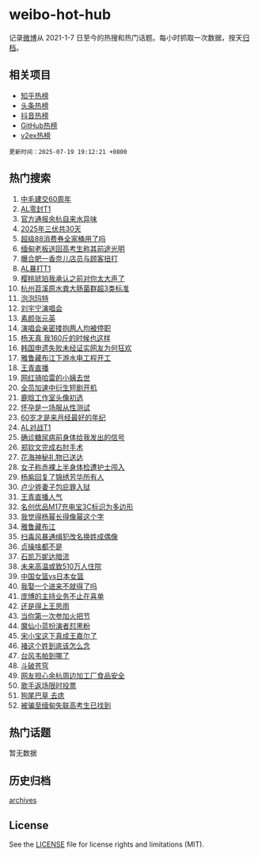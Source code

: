 # weibo-hot-hub

记录[微博](https://www.weibo.com)从 2021-1-7 日至今的热搜和热门话题。每小时抓取一次数据，按天[归档](archives)。

## 相关项目

- [知乎热榜](https://github.com/lonnyzhang423/zhihu-hot-hub)
- [头条热榜](https://github.com/lonnyzhang423/toutiao-hot-hub)
- [抖音热榜](https://github.com/lonnyzhang423/douyin-hot-hub)
- [GitHub热榜](https://github.com/lonnyzhang423/github-hot-hub)
- [v2ex热榜](https://github.com/lonnyzhang423/v2ex-hot-hub)


`更新时间：2025-07-19 19:12:21 +0800`

## 热门搜索

1. [中毛建交60周年](https://m.weibo.cn/search?containerid=100103type%3D1%26t%3D10%26q%3D%23%E4%B8%AD%E6%AF%9B%E5%BB%BA%E4%BA%A460%E5%91%A8%E5%B9%B4%23&stream_entry_id=51&isnewpage=1&extparam=seat%3D1%26c_type%3D51%26dgr%3D0%26cate%3D10103%26stream_entry_id%3D51%26pos%3D0%26filter_type%3Drealtimehot%26q%3D%2523%25E4%25B8%25AD%25E6%25AF%259B%25E5%25BB%25BA%25E4%25BA%25A460%25E5%2591%25A8%25E5%25B9%25B4%2523%26display_time%3D1752923539%26pre_seqid%3D1752923539931011237222)
1. [AL零封T1](https://m.weibo.cn/search?containerid=100103type%3D1%26t%3D10%26q%3D%23AL%E9%9B%B6%E5%B0%81T1%23&stream_entry_id=31&isnewpage=1&extparam=seat%3D1%26flag%3D1%26lcate%3D5001%26realpos%3D1%26filter_type%3Drealtimehot%26pos%3D0%26c_type%3D31%26dgr%3D0%26cate%3D5001%26band_rank%3D1%26q%3D%2523AL%25E9%259B%25B6%25E5%25B0%2581T1%2523%26stream_entry_id%3D31%26display_time%3D1752923539%26pre_seqid%3D1752923539931011237222)
1. [官方通报余杭自来水异味](https://m.weibo.cn/search?containerid=100103type%3D1%26t%3D10%26q%3D%23%E5%AE%98%E6%96%B9%E9%80%9A%E6%8A%A5%E4%BD%99%E6%9D%AD%E8%87%AA%E6%9D%A5%E6%B0%B4%E5%BC%82%E5%91%B3%23&stream_entry_id=31&isnewpage=1&extparam=seat%3D1%26flag%3D16%26lcate%3D5001%26realpos%3D2%26filter_type%3Drealtimehot%26pos%3D1%26c_type%3D31%26dgr%3D0%26cate%3D5001%26band_rank%3D2%26q%3D%2523%25E5%25AE%2598%25E6%2596%25B9%25E9%2580%259A%25E6%258A%25A5%25E4%25BD%2599%25E6%259D%25AD%25E8%2587%25AA%25E6%259D%25A5%25E6%25B0%25B4%25E5%25BC%2582%25E5%2591%25B3%2523%26stream_entry_id%3D31%26display_time%3D1752923539%26pre_seqid%3D1752923539931011237222)
1. [2025年三伏共30天](https://m.weibo.cn/search?containerid=100103type%3D1%26t%3D10%26q%3D%232025%E5%B9%B4%E4%B8%89%E4%BC%8F%E5%85%B130%E5%A4%A9%23&stream_entry_id=31&isnewpage=1&extparam=seat%3D1%26flag%3D0%26lcate%3D5001%26realpos%3D3%26filter_type%3Drealtimehot%26pos%3D2%26c_type%3D31%26dgr%3D0%26cate%3D5001%26band_rank%3D3%26q%3D%25232025%25E5%25B9%25B4%25E4%25B8%2589%25E4%25BC%258F%25E5%2585%25B130%25E5%25A4%25A9%2523%26stream_entry_id%3D31%26display_time%3D1752923539%26pre_seqid%3D1752923539931011237222)
1. [超级88消费券全家桶用了吗](https://m.weibo.cn/search?containerid=100103type%3D1%26t%3D10%26q%3D%23%E8%B6%85%E7%BA%A788%E6%B6%88%E8%B4%B9%E5%88%B8%E5%85%A8%E5%AE%B6%E6%A1%B6%E7%94%A8%E4%BA%86%E5%90%97%23&stream_entry_id=31&isnewpage=1&extparam=seat%3D1%26band_rank%3D4%26lcate%3D5001%26topic_ad%3D1%26filter_type%3Drealtimehot%26pos%3D3%26c_type%3D31%26dgr%3D0%26adid%3D294063%26cate%3D5001%26is_ad_pos%3D1%26q%3D%2523%25E8%25B6%2585%25E7%25BA%25A788%25E6%25B6%2588%25E8%25B4%25B9%25E5%2588%25B8%25E5%2585%25A8%25E5%25AE%25B6%25E6%25A1%25B6%25E7%2594%25A8%25E4%25BA%2586%25E5%2590%2597%2523%26stream_entry_id%3D31%26display_time%3D1752923539%26pre_seqid%3D1752923539931011237222)
1. [缅甸老板送回高考生称其前途光明](https://m.weibo.cn/search?containerid=100103type%3D1%26t%3D10%26q%3D%23%E7%BC%85%E7%94%B8%E8%80%81%E6%9D%BF%E9%80%81%E5%9B%9E%E9%AB%98%E8%80%83%E7%94%9F%E7%A7%B0%E5%85%B6%E5%89%8D%E9%80%94%E5%85%89%E6%98%8E%23&stream_entry_id=31&isnewpage=1&extparam=seat%3D1%26flag%3D1%26lcate%3D5001%26realpos%3D4%26filter_type%3Drealtimehot%26pos%3D4%26c_type%3D31%26dgr%3D0%26cate%3D5001%26band_rank%3D4%26q%3D%2523%25E7%25BC%2585%25E7%2594%25B8%25E8%2580%2581%25E6%259D%25BF%25E9%2580%2581%25E5%259B%259E%25E9%25AB%2598%25E8%2580%2583%25E7%2594%259F%25E7%25A7%25B0%25E5%2585%25B6%25E5%2589%258D%25E9%2580%2594%25E5%2585%2589%25E6%2598%258E%2523%26stream_entry_id%3D31%26display_time%3D1752923539%26pre_seqid%3D1752923539931011237222)
1. [曝合肥一香奈儿店员与顾客扭打](https://m.weibo.cn/search?containerid=100103type%3D1%26t%3D10%26q%3D%23%E6%9B%9D%E5%90%88%E8%82%A5%E4%B8%80%E9%A6%99%E5%A5%88%E5%84%BF%E5%BA%97%E5%91%98%E4%B8%8E%E9%A1%BE%E5%AE%A2%E6%89%AD%E6%89%93%23&stream_entry_id=31&isnewpage=1&extparam=seat%3D1%26flag%3D1%26lcate%3D5001%26realpos%3D5%26filter_type%3Drealtimehot%26pos%3D5%26c_type%3D31%26dgr%3D0%26cate%3D5001%26band_rank%3D5%26q%3D%2523%25E6%259B%259D%25E5%2590%2588%25E8%2582%25A5%25E4%25B8%2580%25E9%25A6%2599%25E5%25A5%2588%25E5%2584%25BF%25E5%25BA%2597%25E5%2591%2598%25E4%25B8%258E%25E9%25A1%25BE%25E5%25AE%25A2%25E6%2589%25AD%25E6%2589%2593%2523%26stream_entry_id%3D31%26display_time%3D1752923539%26pre_seqid%3D1752923539931011237222)
1. [AL暴打T1](https://m.weibo.cn/search?containerid=100103type%3D1%26t%3D10%26q%3DAL%E6%9A%B4%E6%89%93T1&stream_entry_id=31&isnewpage=1&extparam=seat%3D1%26flag%3D1%26lcate%3D5001%26realpos%3D6%26filter_type%3Drealtimehot%26pos%3D6%26c_type%3D31%26dgr%3D0%26cate%3D5001%26band_rank%3D6%26q%3DAL%25E6%259A%25B4%25E6%2589%2593T1%26stream_entry_id%3D31%26display_time%3D1752923539%26pre_seqid%3D1752923539931011237222)
1. [樱桃琥珀我承认之前对你太大声了](https://m.weibo.cn/search?containerid=100103type%3D1%26t%3D10%26q%3D%E6%A8%B1%E6%A1%83%E7%90%A5%E7%8F%80%E6%88%91%E6%89%BF%E8%AE%A4%E4%B9%8B%E5%89%8D%E5%AF%B9%E4%BD%A0%E5%A4%AA%E5%A4%A7%E5%A3%B0%E4%BA%86&stream_entry_id=31&isnewpage=1&extparam=seat%3D1%26flag%3D1%26lcate%3D5001%26realpos%3D7%26filter_type%3Drealtimehot%26pos%3D7%26c_type%3D31%26dgr%3D0%26cate%3D5001%26band_rank%3D7%26q%3D%25E6%25A8%25B1%25E6%25A1%2583%25E7%2590%25A5%25E7%258F%2580%25E6%2588%2591%25E6%2589%25BF%25E8%25AE%25A4%25E4%25B9%258B%25E5%2589%258D%25E5%25AF%25B9%25E4%25BD%25A0%25E5%25A4%25AA%25E5%25A4%25A7%25E5%25A3%25B0%25E4%25BA%2586%26stream_entry_id%3D31%26display_time%3D1752923539%26pre_seqid%3D1752923539931011237222)
1. [杭州苕溪原水粪大肠菌群超3类标准](https://m.weibo.cn/search?containerid=100103type%3D1%26t%3D10%26q%3D%23%E6%9D%AD%E5%B7%9E%E8%8B%95%E6%BA%AA%E5%8E%9F%E6%B0%B4%E7%B2%AA%E5%A4%A7%E8%82%A0%E8%8F%8C%E7%BE%A4%E8%B6%853%E7%B1%BB%E6%A0%87%E5%87%86%23&stream_entry_id=31&isnewpage=1&extparam=seat%3D1%26flag%3D0%26lcate%3D5001%26realpos%3D8%26filter_type%3Drealtimehot%26pos%3D8%26c_type%3D31%26dgr%3D0%26cate%3D5001%26band_rank%3D8%26q%3D%2523%25E6%259D%25AD%25E5%25B7%259E%25E8%258B%2595%25E6%25BA%25AA%25E5%258E%259F%25E6%25B0%25B4%25E7%25B2%25AA%25E5%25A4%25A7%25E8%2582%25A0%25E8%258F%258C%25E7%25BE%25A4%25E8%25B6%25853%25E7%25B1%25BB%25E6%25A0%2587%25E5%2587%2586%2523%26stream_entry_id%3D31%26display_time%3D1752923539%26pre_seqid%3D1752923539931011237222)
1. [泡泡玛特](https://m.weibo.cn/search?containerid=100103type%3D1%26t%3D10%26q%3D%E6%B3%A1%E6%B3%A1%E7%8E%9B%E7%89%B9&stream_entry_id=31&isnewpage=1&extparam=seat%3D1%26flag%3D0%26lcate%3D5001%26realpos%3D9%26filter_type%3Drealtimehot%26pos%3D9%26c_type%3D31%26dgr%3D0%26cate%3D5001%26band_rank%3D9%26q%3D%25E6%25B3%25A1%25E6%25B3%25A1%25E7%258E%259B%25E7%2589%25B9%26stream_entry_id%3D31%26display_time%3D1752923539%26pre_seqid%3D1752923539931011237222)
1. [刘宇宁演唱会](https://m.weibo.cn/search?containerid=100103type%3D1%26t%3D10%26q%3D%E5%88%98%E5%AE%87%E5%AE%81%E6%BC%94%E5%94%B1%E4%BC%9A&stream_entry_id=31&isnewpage=1&extparam=seat%3D1%26flag%3D1%26lcate%3D5001%26realpos%3D10%26filter_type%3Drealtimehot%26pos%3D10%26c_type%3D31%26dgr%3D0%26cate%3D5001%26band_rank%3D10%26q%3D%25E5%2588%2598%25E5%25AE%2587%25E5%25AE%2581%25E6%25BC%2594%25E5%2594%25B1%25E4%25BC%259A%26stream_entry_id%3D31%26display_time%3D1752923539%26pre_seqid%3D1752923539931011237222)
1. [素颜张元英](https://m.weibo.cn/search?containerid=100103type%3D1%26t%3D10%26q%3D%23%E7%B4%A0%E9%A2%9C%E5%BC%A0%E5%85%83%E8%8B%B1%23&stream_entry_id=31&isnewpage=1&extparam=seat%3D1%26flag%3D2%26lcate%3D5001%26realpos%3D11%26filter_type%3Drealtimehot%26pos%3D11%26c_type%3D31%26dgr%3D0%26cate%3D5001%26band_rank%3D11%26q%3D%2523%25E7%25B4%25A0%25E9%25A2%259C%25E5%25BC%25A0%25E5%2585%2583%25E8%258B%25B1%2523%26stream_entry_id%3D31%26display_time%3D1752923539%26pre_seqid%3D1752923539931011237222)
1. [演唱会亲密搂抱两人均被停职](https://m.weibo.cn/search?containerid=100103type%3D1%26t%3D10%26q%3D%23%E6%BC%94%E5%94%B1%E4%BC%9A%E4%BA%B2%E5%AF%86%E6%90%82%E6%8A%B1%E4%B8%A4%E4%BA%BA%E5%9D%87%E8%A2%AB%E5%81%9C%E8%81%8C%23&stream_entry_id=31&isnewpage=1&extparam=seat%3D1%26flag%3D2%26lcate%3D5001%26realpos%3D12%26filter_type%3Drealtimehot%26pos%3D12%26c_type%3D31%26dgr%3D0%26cate%3D5001%26band_rank%3D12%26q%3D%2523%25E6%25BC%2594%25E5%2594%25B1%25E4%25BC%259A%25E4%25BA%25B2%25E5%25AF%2586%25E6%2590%2582%25E6%258A%25B1%25E4%25B8%25A4%25E4%25BA%25BA%25E5%259D%2587%25E8%25A2%25AB%25E5%2581%259C%25E8%2581%258C%2523%26stream_entry_id%3D31%26display_time%3D1752923539%26pre_seqid%3D1752923539931011237222)
1. [杨天真 我160斤的时候也这样](https://m.weibo.cn/search?containerid=100103type%3D1%26t%3D10%26q%3D%E6%9D%A8%E5%A4%A9%E7%9C%9F+%E6%88%91160%E6%96%A4%E7%9A%84%E6%97%B6%E5%80%99%E4%B9%9F%E8%BF%99%E6%A0%B7&stream_entry_id=31&isnewpage=1&extparam=seat%3D1%26flag%3D2%26lcate%3D5001%26realpos%3D13%26filter_type%3Drealtimehot%26pos%3D13%26c_type%3D31%26dgr%3D0%26cate%3D5001%26band_rank%3D13%26q%3D%25E6%259D%25A8%25E5%25A4%25A9%25E7%259C%259F%2520%25E6%2588%2591160%25E6%2596%25A4%25E7%259A%2584%25E6%2597%25B6%25E5%2580%2599%25E4%25B9%259F%25E8%25BF%2599%25E6%25A0%25B7%26stream_entry_id%3D31%26display_time%3D1752923539%26pre_seqid%3D1752923539931011237222)
1. [韩国申遗失败未经证实网友为何狂欢](https://m.weibo.cn/search?containerid=100103type%3D1%26t%3D10%26q%3D%23%E9%9F%A9%E5%9B%BD%E7%94%B3%E9%81%97%E5%A4%B1%E8%B4%A5%E6%9C%AA%E7%BB%8F%E8%AF%81%E5%AE%9E%E7%BD%91%E5%8F%8B%E4%B8%BA%E4%BD%95%E7%8B%82%E6%AC%A2%23&stream_entry_id=31&isnewpage=1&extparam=seat%3D1%26flag%3D0%26lcate%3D5001%26realpos%3D14%26filter_type%3Drealtimehot%26pos%3D14%26c_type%3D31%26dgr%3D0%26cate%3D5001%26band_rank%3D14%26q%3D%2523%25E9%259F%25A9%25E5%259B%25BD%25E7%2594%25B3%25E9%2581%2597%25E5%25A4%25B1%25E8%25B4%25A5%25E6%259C%25AA%25E7%25BB%258F%25E8%25AF%2581%25E5%25AE%259E%25E7%25BD%2591%25E5%258F%258B%25E4%25B8%25BA%25E4%25BD%2595%25E7%258B%2582%25E6%25AC%25A2%2523%26stream_entry_id%3D31%26display_time%3D1752923539%26pre_seqid%3D1752923539931011237222)
1. [雅鲁藏布江下游水电工程开工](https://m.weibo.cn/search?containerid=100103type%3D1%26t%3D10%26q%3D%23%E9%9B%85%E9%B2%81%E8%97%8F%E5%B8%83%E6%B1%9F%E4%B8%8B%E6%B8%B8%E6%B0%B4%E7%94%B5%E5%B7%A5%E7%A8%8B%E5%BC%80%E5%B7%A5%23&stream_entry_id=31&isnewpage=1&extparam=seat%3D1%26flag%3D1%26lcate%3D5001%26realpos%3D15%26filter_type%3Drealtimehot%26pos%3D15%26c_type%3D31%26dgr%3D0%26cate%3D5001%26band_rank%3D15%26q%3D%2523%25E9%259B%2585%25E9%25B2%2581%25E8%2597%258F%25E5%25B8%2583%25E6%25B1%259F%25E4%25B8%258B%25E6%25B8%25B8%25E6%25B0%25B4%25E7%2594%25B5%25E5%25B7%25A5%25E7%25A8%258B%25E5%25BC%2580%25E5%25B7%25A5%2523%26stream_entry_id%3D31%26display_time%3D1752923539%26pre_seqid%3D1752923539931011237222)
1. [王青直播](https://m.weibo.cn/search?containerid=100103type%3D1%26t%3D10%26q%3D%E7%8E%8B%E9%9D%92%E7%9B%B4%E6%92%AD&stream_entry_id=31&isnewpage=1&extparam=seat%3D1%26flag%3D2%26lcate%3D5001%26realpos%3D16%26filter_type%3Drealtimehot%26pos%3D16%26c_type%3D31%26dgr%3D0%26cate%3D5001%26band_rank%3D16%26q%3D%25E7%258E%258B%25E9%259D%2592%25E7%259B%25B4%25E6%2592%25AD%26stream_entry_id%3D31%26display_time%3D1752923539%26pre_seqid%3D1752923539931011237222)
1. [网红骑哈雷的小姨去世](https://m.weibo.cn/search?containerid=100103type%3D1%26t%3D10%26q%3D%23%E7%BD%91%E7%BA%A2%E9%AA%91%E5%93%88%E9%9B%B7%E7%9A%84%E5%B0%8F%E5%A7%A8%E5%8E%BB%E4%B8%96%23&stream_entry_id=31&isnewpage=1&extparam=seat%3D1%26flag%3D0%26lcate%3D5001%26realpos%3D17%26filter_type%3Drealtimehot%26pos%3D17%26c_type%3D31%26dgr%3D0%26cate%3D5001%26band_rank%3D17%26q%3D%2523%25E7%25BD%2591%25E7%25BA%25A2%25E9%25AA%2591%25E5%2593%2588%25E9%259B%25B7%25E7%259A%2584%25E5%25B0%258F%25E5%25A7%25A8%25E5%258E%25BB%25E4%25B8%2596%2523%26stream_entry_id%3D31%26display_time%3D1752923539%26pre_seqid%3D1752923539931011237222)
1. [全员加速中衍生短剧开机](https://m.weibo.cn/search?containerid=100103type%3D1%26t%3D10%26q%3D%23%E5%85%A8%E5%91%98%E5%8A%A0%E9%80%9F%E4%B8%AD%E8%A1%8D%E7%94%9F%E7%9F%AD%E5%89%A7%E5%BC%80%E6%9C%BA%23&stream_entry_id=31&isnewpage=1&extparam=seat%3D1%26flag%3D1%26lcate%3D5001%26realpos%3D18%26filter_type%3Drealtimehot%26pos%3D18%26c_type%3D31%26dgr%3D0%26cate%3D5001%26band_rank%3D18%26q%3D%2523%25E5%2585%25A8%25E5%2591%2598%25E5%258A%25A0%25E9%2580%259F%25E4%25B8%25AD%25E8%25A1%258D%25E7%2594%259F%25E7%259F%25AD%25E5%2589%25A7%25E5%25BC%2580%25E6%259C%25BA%2523%26stream_entry_id%3D31%26display_time%3D1752923539%26pre_seqid%3D1752923539931011237222)
1. [鹿晗工作室头像初选](https://m.weibo.cn/search?containerid=100103type%3D1%26t%3D10%26q%3D%23%E9%B9%BF%E6%99%97%E5%B7%A5%E4%BD%9C%E5%AE%A4%E5%A4%B4%E5%83%8F%E5%88%9D%E9%80%89%23&stream_entry_id=31&isnewpage=1&extparam=seat%3D1%26flag%3D1%26lcate%3D5001%26realpos%3D19%26filter_type%3Drealtimehot%26pos%3D19%26c_type%3D31%26dgr%3D0%26cate%3D5001%26band_rank%3D19%26q%3D%2523%25E9%25B9%25BF%25E6%2599%2597%25E5%25B7%25A5%25E4%25BD%259C%25E5%25AE%25A4%25E5%25A4%25B4%25E5%2583%258F%25E5%2588%259D%25E9%2580%2589%2523%26stream_entry_id%3D31%26display_time%3D1752923539%26pre_seqid%3D1752923539931011237222)
1. [怀孕是一场服从性测试](https://m.weibo.cn/search?containerid=100103type%3D1%26t%3D10%26q%3D%E6%80%80%E5%AD%95%E6%98%AF%E4%B8%80%E5%9C%BA%E6%9C%8D%E4%BB%8E%E6%80%A7%E6%B5%8B%E8%AF%95&stream_entry_id=31&isnewpage=1&extparam=seat%3D1%26flag%3D2%26lcate%3D5001%26realpos%3D20%26filter_type%3Drealtimehot%26pos%3D20%26c_type%3D31%26dgr%3D0%26cate%3D5001%26band_rank%3D20%26q%3D%25E6%2580%2580%25E5%25AD%2595%25E6%2598%25AF%25E4%25B8%2580%25E5%259C%25BA%25E6%259C%258D%25E4%25BB%258E%25E6%2580%25A7%25E6%25B5%258B%25E8%25AF%2595%26stream_entry_id%3D31%26display_time%3D1752923539%26pre_seqid%3D1752923539931011237222)
1. [60岁才是来月经最好的年纪](https://m.weibo.cn/search?containerid=100103type%3D1%26t%3D10%26q%3D%2360%E5%B2%81%E6%89%8D%E6%98%AF%E6%9D%A5%E6%9C%88%E7%BB%8F%E6%9C%80%E5%A5%BD%E7%9A%84%E5%B9%B4%E7%BA%AA%23&stream_entry_id=31&isnewpage=1&extparam=seat%3D1%26flag%3D2%26lcate%3D5001%26realpos%3D21%26filter_type%3Drealtimehot%26pos%3D21%26c_type%3D31%26dgr%3D0%26cate%3D5001%26band_rank%3D21%26q%3D%252360%25E5%25B2%2581%25E6%2589%258D%25E6%2598%25AF%25E6%259D%25A5%25E6%259C%2588%25E7%25BB%258F%25E6%259C%2580%25E5%25A5%25BD%25E7%259A%2584%25E5%25B9%25B4%25E7%25BA%25AA%2523%26stream_entry_id%3D31%26display_time%3D1752923539%26pre_seqid%3D1752923539931011237222)
1. [AL对战T1](https://m.weibo.cn/search?containerid=100103type%3D1%26t%3D10%26q%3DAL%E5%AF%B9%E6%88%98T1&stream_entry_id=31&isnewpage=1&extparam=seat%3D1%26flag%3D1%26lcate%3D5001%26realpos%3D22%26filter_type%3Drealtimehot%26pos%3D22%26c_type%3D31%26dgr%3D0%26cate%3D5001%26band_rank%3D22%26q%3DAL%25E5%25AF%25B9%25E6%2588%2598T1%26stream_entry_id%3D31%26display_time%3D1752923539%26pre_seqid%3D1752923539931011237222)
1. [确诊糖尿病前身体给我发出的信号](https://m.weibo.cn/search?containerid=100103type%3D1%26t%3D10%26q%3D%E7%A1%AE%E8%AF%8A%E7%B3%96%E5%B0%BF%E7%97%85%E5%89%8D%E8%BA%AB%E4%BD%93%E7%BB%99%E6%88%91%E5%8F%91%E5%87%BA%E7%9A%84%E4%BF%A1%E5%8F%B7&stream_entry_id=31&isnewpage=1&extparam=seat%3D1%26flag%3D1%26lcate%3D5001%26realpos%3D23%26filter_type%3Drealtimehot%26pos%3D23%26c_type%3D31%26dgr%3D0%26cate%3D5001%26band_rank%3D23%26q%3D%25E7%25A1%25AE%25E8%25AF%258A%25E7%25B3%2596%25E5%25B0%25BF%25E7%2597%2585%25E5%2589%258D%25E8%25BA%25AB%25E4%25BD%2593%25E7%25BB%2599%25E6%2588%2591%25E5%258F%2591%25E5%2587%25BA%25E7%259A%2584%25E4%25BF%25A1%25E5%258F%25B7%26stream_entry_id%3D31%26display_time%3D1752923539%26pre_seqid%3D1752923539931011237222)
1. [郑钦文完成右肘手术](https://m.weibo.cn/search?containerid=100103type%3D1%26t%3D10%26q%3D%23%E9%83%91%E9%92%A6%E6%96%87%E5%AE%8C%E6%88%90%E5%8F%B3%E8%82%98%E6%89%8B%E6%9C%AF%23&stream_entry_id=31&isnewpage=1&extparam=seat%3D1%26flag%3D1%26lcate%3D5001%26realpos%3D24%26filter_type%3Drealtimehot%26pos%3D24%26c_type%3D31%26dgr%3D0%26cate%3D5001%26band_rank%3D24%26q%3D%2523%25E9%2583%2591%25E9%2592%25A6%25E6%2596%2587%25E5%25AE%258C%25E6%2588%2590%25E5%258F%25B3%25E8%2582%2598%25E6%2589%258B%25E6%259C%25AF%2523%26stream_entry_id%3D31%26display_time%3D1752923539%26pre_seqid%3D1752923539931011237222)
1. [花海神秘礼物已送达](https://m.weibo.cn/search?containerid=100103type%3D1%26t%3D10%26q%3D%E8%8A%B1%E6%B5%B7%E7%A5%9E%E7%A7%98%E7%A4%BC%E7%89%A9%E5%B7%B2%E9%80%81%E8%BE%BE&stream_entry_id=31&isnewpage=1&extparam=seat%3D1%26flag%3D1%26lcate%3D5001%26realpos%3D25%26filter_type%3Drealtimehot%26pos%3D25%26c_type%3D31%26dgr%3D0%26cate%3D5001%26band_rank%3D25%26q%3D%25E8%258A%25B1%25E6%25B5%25B7%25E7%25A5%259E%25E7%25A7%2598%25E7%25A4%25BC%25E7%2589%25A9%25E5%25B7%25B2%25E9%2580%2581%25E8%25BE%25BE%26stream_entry_id%3D31%26display_time%3D1752923539%26pre_seqid%3D1752923539931011237222)
1. [女子称赤裸上半身体检遭护士闯入](https://m.weibo.cn/search?containerid=100103type%3D1%26t%3D10%26q%3D%23%E5%A5%B3%E5%AD%90%E7%A7%B0%E8%B5%A4%E8%A3%B8%E4%B8%8A%E5%8D%8A%E8%BA%AB%E4%BD%93%E6%A3%80%E9%81%AD%E6%8A%A4%E5%A3%AB%E9%97%AF%E5%85%A5%23&stream_entry_id=31&isnewpage=1&extparam=seat%3D1%26flag%3D0%26lcate%3D5001%26realpos%3D26%26filter_type%3Drealtimehot%26pos%3D26%26c_type%3D31%26dgr%3D0%26cate%3D5001%26band_rank%3D26%26q%3D%2523%25E5%25A5%25B3%25E5%25AD%2590%25E7%25A7%25B0%25E8%25B5%25A4%25E8%25A3%25B8%25E4%25B8%258A%25E5%258D%258A%25E8%25BA%25AB%25E4%25BD%2593%25E6%25A3%2580%25E9%2581%25AD%25E6%258A%25A4%25E5%25A3%25AB%25E9%2597%25AF%25E5%2585%25A5%2523%26stream_entry_id%3D31%26display_time%3D1752923539%26pre_seqid%3D1752923539931011237222)
1. [杨紫回复了锦绣芳华所有人](https://m.weibo.cn/search?containerid=100103type%3D1%26t%3D10%26q%3D%E6%9D%A8%E7%B4%AB%E5%9B%9E%E5%A4%8D%E4%BA%86%E9%94%A6%E7%BB%A3%E8%8A%B3%E5%8D%8E%E6%89%80%E6%9C%89%E4%BA%BA&stream_entry_id=31&isnewpage=1&extparam=seat%3D1%26flag%3D1%26lcate%3D5001%26realpos%3D27%26filter_type%3Drealtimehot%26pos%3D27%26c_type%3D31%26dgr%3D0%26cate%3D5001%26band_rank%3D27%26q%3D%25E6%259D%25A8%25E7%25B4%25AB%25E5%259B%259E%25E5%25A4%258D%25E4%25BA%2586%25E9%2594%25A6%25E7%25BB%25A3%25E8%258A%25B3%25E5%258D%258E%25E6%2589%2580%25E6%259C%2589%25E4%25BA%25BA%26stream_entry_id%3D31%26display_time%3D1752923539%26pre_seqid%3D1752923539931011237222)
1. [卢少骅妻子包庇罪入狱](https://m.weibo.cn/search?containerid=100103type%3D1%26t%3D10%26q%3D%E5%8D%A2%E5%B0%91%E9%AA%85%E5%A6%BB%E5%AD%90%E5%8C%85%E5%BA%87%E7%BD%AA%E5%85%A5%E7%8B%B1&stream_entry_id=31&isnewpage=1&extparam=seat%3D1%26flag%3D1%26lcate%3D5001%26realpos%3D28%26filter_type%3Drealtimehot%26pos%3D28%26c_type%3D31%26dgr%3D0%26cate%3D5001%26band_rank%3D28%26q%3D%25E5%258D%25A2%25E5%25B0%2591%25E9%25AA%2585%25E5%25A6%25BB%25E5%25AD%2590%25E5%258C%2585%25E5%25BA%2587%25E7%25BD%25AA%25E5%2585%25A5%25E7%258B%25B1%26stream_entry_id%3D31%26display_time%3D1752923539%26pre_seqid%3D1752923539931011237222)
1. [王青直播人气](https://m.weibo.cn/search?containerid=100103type%3D1%26t%3D10%26q%3D%23%E7%8E%8B%E9%9D%92%E7%9B%B4%E6%92%AD%E4%BA%BA%E6%B0%94%23&stream_entry_id=31&isnewpage=1&extparam=seat%3D1%26flag%3D1%26lcate%3D5001%26realpos%3D29%26filter_type%3Drealtimehot%26pos%3D29%26c_type%3D31%26dgr%3D0%26cate%3D5001%26band_rank%3D29%26q%3D%2523%25E7%258E%258B%25E9%259D%2592%25E7%259B%25B4%25E6%2592%25AD%25E4%25BA%25BA%25E6%25B0%2594%2523%26stream_entry_id%3D31%26display_time%3D1752923539%26pre_seqid%3D1752923539931011237222)
1. [名创优品M17充电宝3C标识为多边形](https://m.weibo.cn/search?containerid=100103type%3D1%26t%3D10%26q%3D%23%E5%90%8D%E5%88%9B%E4%BC%98%E5%93%81M17%E5%85%85%E7%94%B5%E5%AE%9D3C%E6%A0%87%E8%AF%86%E4%B8%BA%E5%A4%9A%E8%BE%B9%E5%BD%A2%23&stream_entry_id=31&isnewpage=1&extparam=seat%3D1%26flag%3D1%26lcate%3D5001%26realpos%3D30%26filter_type%3Drealtimehot%26pos%3D30%26c_type%3D31%26dgr%3D0%26cate%3D5001%26band_rank%3D30%26q%3D%2523%25E5%2590%258D%25E5%2588%259B%25E4%25BC%2598%25E5%2593%2581M17%25E5%2585%2585%25E7%2594%25B5%25E5%25AE%259D3C%25E6%25A0%2587%25E8%25AF%2586%25E4%25B8%25BA%25E5%25A4%259A%25E8%25BE%25B9%25E5%25BD%25A2%2523%26stream_entry_id%3D31%26display_time%3D1752923539%26pre_seqid%3D1752923539931011237222)
1. [我觉得杨幂长得像幂这个字](https://m.weibo.cn/search?containerid=100103type%3D1%26t%3D10%26q%3D%E6%88%91%E8%A7%89%E5%BE%97%E6%9D%A8%E5%B9%82%E9%95%BF%E5%BE%97%E5%83%8F%E5%B9%82%E8%BF%99%E4%B8%AA%E5%AD%97&stream_entry_id=31&isnewpage=1&extparam=seat%3D1%26flag%3D1%26lcate%3D5001%26realpos%3D31%26filter_type%3Drealtimehot%26pos%3D31%26c_type%3D31%26dgr%3D0%26cate%3D5001%26band_rank%3D31%26q%3D%25E6%2588%2591%25E8%25A7%2589%25E5%25BE%2597%25E6%259D%25A8%25E5%25B9%2582%25E9%2595%25BF%25E5%25BE%2597%25E5%2583%258F%25E5%25B9%2582%25E8%25BF%2599%25E4%25B8%25AA%25E5%25AD%2597%26stream_entry_id%3D31%26display_time%3D1752923539%26pre_seqid%3D1752923539931011237222)
1. [雅鲁藏布江](https://m.weibo.cn/search?containerid=100103type%3D1%26t%3D10%26q%3D%E9%9B%85%E9%B2%81%E8%97%8F%E5%B8%83%E6%B1%9F&stream_entry_id=31&isnewpage=1&extparam=seat%3D1%26flag%3D1%26lcate%3D5001%26realpos%3D32%26filter_type%3Drealtimehot%26pos%3D32%26c_type%3D31%26dgr%3D0%26cate%3D5001%26band_rank%3D32%26q%3D%25E9%259B%2585%25E9%25B2%2581%25E8%2597%258F%25E5%25B8%2583%25E6%25B1%259F%26stream_entry_id%3D31%26display_time%3D1752923539%26pre_seqid%3D1752923539931011237222)
1. [扫毒风暴通缉犯改名换姓成偶像](https://m.weibo.cn/search?containerid=100103type%3D1%26t%3D10%26q%3D%E6%89%AB%E6%AF%92%E9%A3%8E%E6%9A%B4%E9%80%9A%E7%BC%89%E7%8A%AF%E6%94%B9%E5%90%8D%E6%8D%A2%E5%A7%93%E6%88%90%E5%81%B6%E5%83%8F&stream_entry_id=31&isnewpage=1&extparam=seat%3D1%26flag%3D1%26lcate%3D5001%26realpos%3D33%26filter_type%3Drealtimehot%26pos%3D33%26c_type%3D31%26dgr%3D0%26cate%3D5001%26band_rank%3D33%26q%3D%25E6%2589%25AB%25E6%25AF%2592%25E9%25A3%258E%25E6%259A%25B4%25E9%2580%259A%25E7%25BC%2589%25E7%258A%25AF%25E6%2594%25B9%25E5%2590%258D%25E6%258D%25A2%25E5%25A7%2593%25E6%2588%2590%25E5%2581%25B6%25E5%2583%258F%26stream_entry_id%3D31%26display_time%3D1752923539%26pre_seqid%3D1752923539931011237222)
1. [贞操啥都不是](https://m.weibo.cn/search?containerid=100103type%3D1%26t%3D10%26q%3D%E8%B4%9E%E6%93%8D%E5%95%A5%E9%83%BD%E4%B8%8D%E6%98%AF&stream_entry_id=31&isnewpage=1&extparam=seat%3D1%26flag%3D0%26lcate%3D5001%26realpos%3D34%26filter_type%3Drealtimehot%26pos%3D34%26c_type%3D31%26dgr%3D0%26cate%3D5001%26band_rank%3D34%26q%3D%25E8%25B4%259E%25E6%2593%258D%25E5%2595%25A5%25E9%2583%25BD%25E4%25B8%258D%25E6%2598%25AF%26stream_entry_id%3D31%26display_time%3D1752923539%26pre_seqid%3D1752923539931011237222)
1. [石凯万妮达暗流](https://m.weibo.cn/search?containerid=100103type%3D1%26t%3D10%26q%3D%E7%9F%B3%E5%87%AF%E4%B8%87%E5%A6%AE%E8%BE%BE%E6%9A%97%E6%B5%81&stream_entry_id=31&isnewpage=1&extparam=seat%3D1%26flag%3D1%26lcate%3D5001%26realpos%3D35%26filter_type%3Drealtimehot%26pos%3D35%26c_type%3D31%26dgr%3D0%26cate%3D5001%26band_rank%3D35%26q%3D%25E7%259F%25B3%25E5%2587%25AF%25E4%25B8%2587%25E5%25A6%25AE%25E8%25BE%25BE%25E6%259A%2597%25E6%25B5%2581%26stream_entry_id%3D31%26display_time%3D1752923539%26pre_seqid%3D1752923539931011237222)
1. [未来高温或致510万人住院](https://m.weibo.cn/search?containerid=100103type%3D1%26t%3D10%26q%3D%E6%9C%AA%E6%9D%A5%E9%AB%98%E6%B8%A9%E6%88%96%E8%87%B4510%E4%B8%87%E4%BA%BA%E4%BD%8F%E9%99%A2&stream_entry_id=31&isnewpage=1&extparam=seat%3D1%26flag%3D1%26lcate%3D5001%26realpos%3D36%26filter_type%3Drealtimehot%26pos%3D36%26c_type%3D31%26dgr%3D0%26cate%3D5001%26band_rank%3D36%26q%3D%25E6%259C%25AA%25E6%259D%25A5%25E9%25AB%2598%25E6%25B8%25A9%25E6%2588%2596%25E8%2587%25B4510%25E4%25B8%2587%25E4%25BA%25BA%25E4%25BD%258F%25E9%2599%25A2%26stream_entry_id%3D31%26display_time%3D1752923539%26pre_seqid%3D1752923539931011237222)
1. [中国女篮vs日本女篮](https://m.weibo.cn/search?containerid=100103type%3D1%26t%3D10%26q%3D%23%E4%B8%AD%E5%9B%BD%E5%A5%B3%E7%AF%AEvs%E6%97%A5%E6%9C%AC%E5%A5%B3%E7%AF%AE%23&stream_entry_id=31&isnewpage=1&extparam=seat%3D1%26flag%3D1%26lcate%3D5001%26realpos%3D37%26filter_type%3Drealtimehot%26pos%3D37%26c_type%3D31%26dgr%3D0%26cate%3D5001%26band_rank%3D37%26q%3D%2523%25E4%25B8%25AD%25E5%259B%25BD%25E5%25A5%25B3%25E7%25AF%25AEvs%25E6%2597%25A5%25E6%259C%25AC%25E5%25A5%25B3%25E7%25AF%25AE%2523%26stream_entry_id%3D31%26display_time%3D1752923539%26pre_seqid%3D1752923539931011237222)
1. [我娶一个进来不就得了吗](https://m.weibo.cn/search?containerid=100103type%3D1%26t%3D10%26q%3D%E6%88%91%E5%A8%B6%E4%B8%80%E4%B8%AA%E8%BF%9B%E6%9D%A5%E4%B8%8D%E5%B0%B1%E5%BE%97%E4%BA%86%E5%90%97&stream_entry_id=31&isnewpage=1&extparam=seat%3D1%26flag%3D1%26lcate%3D5001%26realpos%3D38%26filter_type%3Drealtimehot%26pos%3D38%26c_type%3D31%26dgr%3D0%26cate%3D5001%26band_rank%3D38%26q%3D%25E6%2588%2591%25E5%25A8%25B6%25E4%25B8%2580%25E4%25B8%25AA%25E8%25BF%259B%25E6%259D%25A5%25E4%25B8%258D%25E5%25B0%25B1%25E5%25BE%2597%25E4%25BA%2586%25E5%2590%2597%26stream_entry_id%3D31%26display_time%3D1752923539%26pre_seqid%3D1752923539931011237222)
1. [庞博的主持业务不止在喜单](https://m.weibo.cn/search?containerid=100103type%3D1%26t%3D10%26q%3D%23%E5%BA%9E%E5%8D%9A%E7%9A%84%E4%B8%BB%E6%8C%81%E4%B8%9A%E5%8A%A1%E4%B8%8D%E6%AD%A2%E5%9C%A8%E5%96%9C%E5%8D%95%23&stream_entry_id=31&isnewpage=1&extparam=seat%3D1%26flag%3D1%26lcate%3D5001%26realpos%3D39%26filter_type%3Drealtimehot%26pos%3D39%26c_type%3D31%26dgr%3D0%26cate%3D5001%26band_rank%3D39%26q%3D%2523%25E5%25BA%259E%25E5%258D%259A%25E7%259A%2584%25E4%25B8%25BB%25E6%258C%2581%25E4%25B8%259A%25E5%258A%25A1%25E4%25B8%258D%25E6%25AD%25A2%25E5%259C%25A8%25E5%2596%259C%25E5%258D%2595%2523%26stream_entry_id%3D31%26display_time%3D1752923539%26pre_seqid%3D1752923539931011237222)
1. [还是得上王思雨](https://m.weibo.cn/search?containerid=100103type%3D1%26t%3D10%26q%3D%23%E8%BF%98%E6%98%AF%E5%BE%97%E4%B8%8A%E7%8E%8B%E6%80%9D%E9%9B%A8%23&stream_entry_id=31&isnewpage=1&extparam=seat%3D1%26flag%3D1%26lcate%3D5001%26realpos%3D40%26filter_type%3Drealtimehot%26pos%3D40%26c_type%3D31%26dgr%3D0%26cate%3D5001%26band_rank%3D40%26q%3D%2523%25E8%25BF%2598%25E6%2598%25AF%25E5%25BE%2597%25E4%25B8%258A%25E7%258E%258B%25E6%2580%259D%25E9%259B%25A8%2523%26stream_entry_id%3D31%26display_time%3D1752923539%26pre_seqid%3D1752923539931011237222)
1. [当你第一次参加火把节](https://m.weibo.cn/search?containerid=100103type%3D1%26t%3D10%26q%3D%E5%BD%93%E4%BD%A0%E7%AC%AC%E4%B8%80%E6%AC%A1%E5%8F%82%E5%8A%A0%E7%81%AB%E6%8A%8A%E8%8A%82&stream_entry_id=31&isnewpage=1&extparam=seat%3D1%26flag%3D1%26lcate%3D5001%26realpos%3D41%26filter_type%3Drealtimehot%26pos%3D41%26c_type%3D31%26dgr%3D0%26cate%3D5001%26band_rank%3D41%26q%3D%25E5%25BD%2593%25E4%25BD%25A0%25E7%25AC%25AC%25E4%25B8%2580%25E6%25AC%25A1%25E5%258F%2582%25E5%258A%25A0%25E7%2581%25AB%25E6%258A%258A%25E8%258A%2582%26stream_entry_id%3D31%26display_time%3D1752923539%26pre_seqid%3D1752923539931011237222)
1. [魔仙小蓝扮演者怼黑粉](https://m.weibo.cn/search?containerid=100103type%3D1%26t%3D10%26q%3D%23%E9%AD%94%E4%BB%99%E5%B0%8F%E8%93%9D%E6%89%AE%E6%BC%94%E8%80%85%E6%80%BC%E9%BB%91%E7%B2%89%23&stream_entry_id=31&isnewpage=1&extparam=seat%3D1%26flag%3D1%26lcate%3D5001%26realpos%3D42%26filter_type%3Drealtimehot%26pos%3D42%26c_type%3D31%26dgr%3D0%26cate%3D5001%26band_rank%3D42%26q%3D%2523%25E9%25AD%2594%25E4%25BB%2599%25E5%25B0%258F%25E8%2593%259D%25E6%2589%25AE%25E6%25BC%2594%25E8%2580%2585%25E6%2580%25BC%25E9%25BB%2591%25E7%25B2%2589%2523%26stream_entry_id%3D31%26display_time%3D1752923539%26pre_seqid%3D1752923539931011237222)
1. [宋小宝这下真成王嘉尔了](https://m.weibo.cn/search?containerid=100103type%3D1%26t%3D10%26q%3D%E5%AE%8B%E5%B0%8F%E5%AE%9D%E8%BF%99%E4%B8%8B%E7%9C%9F%E6%88%90%E7%8E%8B%E5%98%89%E5%B0%94%E4%BA%86&stream_entry_id=31&isnewpage=1&extparam=seat%3D1%26flag%3D0%26lcate%3D5001%26realpos%3D43%26filter_type%3Drealtimehot%26pos%3D43%26c_type%3D31%26dgr%3D0%26cate%3D5001%26band_rank%3D43%26q%3D%25E5%25AE%258B%25E5%25B0%258F%25E5%25AE%259D%25E8%25BF%2599%25E4%25B8%258B%25E7%259C%259F%25E6%2588%2590%25E7%258E%258B%25E5%2598%2589%25E5%25B0%2594%25E4%25BA%2586%26stream_entry_id%3D31%26display_time%3D1752923539%26pre_seqid%3D1752923539931011237222)
1. [褚这个姓到底该怎么念](https://m.weibo.cn/search?containerid=100103type%3D1%26t%3D10%26q%3D%E8%A4%9A%E8%BF%99%E4%B8%AA%E5%A7%93%E5%88%B0%E5%BA%95%E8%AF%A5%E6%80%8E%E4%B9%88%E5%BF%B5&stream_entry_id=31&isnewpage=1&extparam=seat%3D1%26flag%3D1%26lcate%3D5001%26realpos%3D44%26filter_type%3Drealtimehot%26pos%3D44%26c_type%3D31%26dgr%3D0%26cate%3D5001%26band_rank%3D44%26q%3D%25E8%25A4%259A%25E8%25BF%2599%25E4%25B8%25AA%25E5%25A7%2593%25E5%2588%25B0%25E5%25BA%2595%25E8%25AF%25A5%25E6%2580%258E%25E4%25B9%2588%25E5%25BF%25B5%26stream_entry_id%3D31%26display_time%3D1752923539%26pre_seqid%3D1752923539931011237222)
1. [台风韦帕到哪了](https://m.weibo.cn/search?containerid=100103type%3D1%26t%3D10%26q%3D%23%E5%8F%B0%E9%A3%8E%E9%9F%A6%E5%B8%95%E5%88%B0%E5%93%AA%E4%BA%86%23&stream_entry_id=31&isnewpage=1&extparam=seat%3D1%26flag%3D1%26lcate%3D5001%26realpos%3D45%26filter_type%3Drealtimehot%26pos%3D45%26c_type%3D31%26dgr%3D0%26cate%3D5001%26band_rank%3D45%26q%3D%2523%25E5%258F%25B0%25E9%25A3%258E%25E9%259F%25A6%25E5%25B8%2595%25E5%2588%25B0%25E5%2593%25AA%25E4%25BA%2586%2523%26stream_entry_id%3D31%26display_time%3D1752923539%26pre_seqid%3D1752923539931011237222)
1. [斗破苍穹](https://m.weibo.cn/search?containerid=100103type%3D1%26t%3D10%26q%3D%E6%96%97%E7%A0%B4%E8%8B%8D%E7%A9%B9&stream_entry_id=31&isnewpage=1&extparam=seat%3D1%26flag%3D1%26lcate%3D5001%26realpos%3D46%26filter_type%3Drealtimehot%26pos%3D46%26c_type%3D31%26dgr%3D0%26cate%3D5001%26band_rank%3D46%26q%3D%25E6%2596%2597%25E7%25A0%25B4%25E8%258B%258D%25E7%25A9%25B9%26stream_entry_id%3D31%26display_time%3D1752923539%26pre_seqid%3D1752923539931011237222)
1. [网友担心余杭周边加工厂食品安全](https://m.weibo.cn/search?containerid=100103type%3D1%26t%3D10%26q%3D%23%E7%BD%91%E5%8F%8B%E6%8B%85%E5%BF%83%E4%BD%99%E6%9D%AD%E5%91%A8%E8%BE%B9%E5%8A%A0%E5%B7%A5%E5%8E%82%E9%A3%9F%E5%93%81%E5%AE%89%E5%85%A8%23&stream_entry_id=31&isnewpage=1&extparam=seat%3D1%26flag%3D0%26lcate%3D5001%26realpos%3D47%26filter_type%3Drealtimehot%26pos%3D47%26c_type%3D31%26dgr%3D0%26cate%3D5001%26band_rank%3D47%26q%3D%2523%25E7%25BD%2591%25E5%258F%258B%25E6%258B%2585%25E5%25BF%2583%25E4%25BD%2599%25E6%259D%25AD%25E5%2591%25A8%25E8%25BE%25B9%25E5%258A%25A0%25E5%25B7%25A5%25E5%258E%2582%25E9%25A3%259F%25E5%2593%2581%25E5%25AE%2589%25E5%2585%25A8%2523%26stream_entry_id%3D31%26display_time%3D1752923539%26pre_seqid%3D1752923539931011237222)
1. [歌手返场限时投票](https://m.weibo.cn/search?containerid=100103type%3D1%26t%3D10%26q%3D%23%E6%AD%8C%E6%89%8B%E8%BF%94%E5%9C%BA%E9%99%90%E6%97%B6%E6%8A%95%E7%A5%A8%23&stream_entry_id=31&isnewpage=1&extparam=seat%3D1%26flag%3D0%26lcate%3D5001%26realpos%3D48%26filter_type%3Drealtimehot%26pos%3D48%26c_type%3D31%26dgr%3D0%26cate%3D5001%26band_rank%3D48%26q%3D%2523%25E6%25AD%258C%25E6%2589%258B%25E8%25BF%2594%25E5%259C%25BA%25E9%2599%2590%25E6%2597%25B6%25E6%258A%2595%25E7%25A5%25A8%2523%26stream_entry_id%3D31%26display_time%3D1752923539%26pre_seqid%3D1752923539931011237222)
1. [狗尾巴草 去痣](https://m.weibo.cn/search?containerid=100103type%3D1%26t%3D10%26q%3D%E7%8B%97%E5%B0%BE%E5%B7%B4%E8%8D%89+%E5%8E%BB%E7%97%A3&stream_entry_id=31&isnewpage=1&extparam=seat%3D1%26flag%3D0%26lcate%3D5001%26realpos%3D49%26filter_type%3Drealtimehot%26pos%3D49%26c_type%3D31%26dgr%3D0%26cate%3D5001%26band_rank%3D49%26q%3D%25E7%258B%2597%25E5%25B0%25BE%25E5%25B7%25B4%25E8%258D%2589%2520%25E5%258E%25BB%25E7%2597%25A3%26stream_entry_id%3D31%26display_time%3D1752923539%26pre_seqid%3D1752923539931011237222)
1. [被骗至缅甸失联高考生已找到](https://m.weibo.cn/search?containerid=100103type%3D1%26t%3D10%26q%3D%23%E8%A2%AB%E9%AA%97%E8%87%B3%E7%BC%85%E7%94%B8%E5%A4%B1%E8%81%94%E9%AB%98%E8%80%83%E7%94%9F%E5%B7%B2%E6%89%BE%E5%88%B0%23&stream_entry_id=31&isnewpage=1&extparam=seat%3D1%26flag%3D0%26lcate%3D5001%26realpos%3D50%26filter_type%3Drealtimehot%26pos%3D50%26c_type%3D31%26dgr%3D0%26cate%3D5001%26band_rank%3D50%26q%3D%2523%25E8%25A2%25AB%25E9%25AA%2597%25E8%2587%25B3%25E7%25BC%2585%25E7%2594%25B8%25E5%25A4%25B1%25E8%2581%2594%25E9%25AB%2598%25E8%2580%2583%25E7%2594%259F%25E5%25B7%25B2%25E6%2589%25BE%25E5%2588%25B0%2523%26stream_entry_id%3D31%26display_time%3D1752923539%26pre_seqid%3D1752923539931011237222)

## 热门话题

暂无数据

## 历史归档

[archives](archives)

## License

See the [LICENSE](LICENSE) file for license rights and limitations (MIT).
